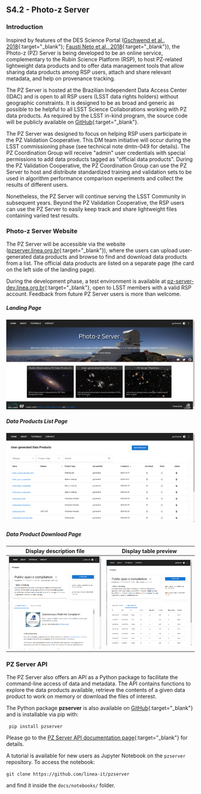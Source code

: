 
## S4.2 - Photo-z Server 

### Introduction 

 Inspired by features of the DES Science Portal ([Gschwend et al., 2018](https://www.sciencedirect.com/science/article/abs/pii/S2213133718300891?via%3Dihub){:target="_blank"}; [Fausti Neto et al., 2018](https://www.sciencedirect.com/science/article/abs/pii/S2213133717300975){:target="_blank"}), the Photo-z (PZ) Server is being developed to be an online service, complementary to the Rubin Science Platform (RSP), to host PZ-related lightweight data products and to offer data management tools that allow sharing data products among RSP users, attach and share relevant metadata, and help on provenance tracking. 
 
The PZ Server is hosted at the Brazilian Independent Data Access Center (IDAC) and is open to all RSP users (LSST data rights holders) without geographic constraints. It is designed to be as broad and generic as possible to be helpful to all LSST Science Collaborations working with PZ data products. As required by the LSST in-kind program, the source code will be publicly available on [GitHub](https://github.com/linea-it/pzserver_app){:target="_blank"}.

The PZ Server was designed to focus on helping RSP users participate in the PZ Validation Cooperative. This DM team initiative will occur during the LSST commissioning phase (see technical note dmtn-049 for details). The PZ Coordination Group will receive "admin" user credentials with special permissions to add data products tagged as "official data products". During the PZ Validation Cooperative, the PZ Coordination Group can use the PZ Server to host and distribute standardized training and validation sets to be used in algorithm performance comparison experiments and collect the results of different users. 

Nonetheless, the PZ Server will continue serving the LSST Community in subsequent years. Beyond the PZ Validation Cooperative, the RSP users can use the PZ Server to easily keep track and share lightweight files containing varied test results.

### Photo-z Server Website

The PZ Server will be accessible via the website ([pzserver.linea.org.br](https://pzserver.linea.org.br){:target="_blank"}), where the users can upload user-generated data products and browse to find and download data products from a list. The official data products are listed on a separate page (the card on the left side of the landing page). 

During the development phase, a test environment is available at [pz-server-dev.linea.org.br](https://pz-server.linea.org.br){:target="_blank"}, open to LSST members with a valid RSP account. Feedback from future PZ Server users is more than welcome.


##### Landing Page
![](pz-server-landing-page.png)

##### Data Products List Page
![](pz-server-user-data-products.png) 

##### Data Product Download Page

Display description file     |   Display table preview
:-------------------------:|:-------------------------:
![](pz-server-description-file.png) | ![](pz-server-table-preview.png)



<!--
!!! Note
    All data products uploaded to the PZ Server will automatically be visible and available, without any scientific validation, to all RSP users and only for this particular group.  
--> 

### PZ Server API 

The PZ Server also offers an API as a Python package to facilitate the command-line access of data and metadata. The API contains functions to explore the data products available, retrieve the contents of a given data product to work on memory or download the files of interest. 

 The Python package **pzserver** is also available on [GitHub](https://github.com/linea-it/pzserver){:target="_blank"} and is installable via pip with: 

```  pip install pzserver ```

Please go to the [PZ Server API documentation page](https://linea-it.github.io/pzserver){:target="_blank"} for details. 

A tutorial is available for new users as Jupyter Notebook on the `pzserver` repository. To access the notebook: 

```git clone https://github.com/linea-it/pzserver```


and find it inside the `docs/notebooks/` folder. 

 <!-- A rendered version of the notebook is also displayed on the [PZ Server API documentation page](https://linea-it.github.io/pzserver){:target="_blank"}.--> 
  



